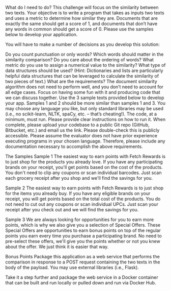 What do I need to do?
This challenge will focus on the similarity between two texts. Your objective is to write a program that takes as inputs two texts and uses a metric to determine how similar they are. Documents that are exactly the same should get a score of 1, and documents that don’t have any words in common should get a score of 0. Please use the samples below to develop your application.

You will have to make a number of decisions as you develop this solution:

Do you count punctuation or only words?
Which words should matter in the similarity comparison?
Do you care about the ordering of words?
What metric do you use to assign a numerical value to the similarity?
What type of data structures should be used? (Hint: Dictionaries and lists are particularly helpful data structures that can be leveraged to calculate the similarity of two pieces of text.)
What are the requirements?
The document similarity algorithm does not need to perform well, and you don’t need to account for all edge cases. Focus on having some fun with it and producing code that we can discuss together.
Use the 3 sample texts provided below to develop your app. Samples 1 and 2 should be more similar than samples 1 and 3.
You may choose any language you like, but only standard libraries may be used (i.e., no scikit-learn, NLTK, spaCy, etc. – that’s cheating!).
The code, at a minimum, must run. Please provide clear instructions on how to run it.
When complete, please upload your codebase to a public Git repo (GitHub, Bitbucket, etc.) and email us the link. Please double-check this is publicly accessible.
Please assume the evaluator does not have prior experience executing programs in your chosen language. Therefore, please include any documentation necessary to accomplish the above requirements.

The Samples
Sample 1
The easiest way to earn points with Fetch Rewards is to just shop for the products you already love. If you have any participating brands on your receipt, you'll get points based on the cost of the products. You don't need to clip any coupons or scan individual barcodes. Just scan each grocery receipt after you shop and we'll find the savings for you.

Sample 2
The easiest way to earn points with Fetch Rewards is to just shop for the items you already buy. If you have any eligible brands on your receipt, you will get points based on the total cost of the products. You do not need to cut out any coupons or scan individual UPCs. Just scan your receipt after you check out and we will find the savings for you.

Sample 3
We are always looking for opportunities for you to earn more points, which is why we also give you a selection of Special Offers. These Special Offers are opportunities to earn bonus points on top of the regular points you earn every time you purchase a participating brand. No need to pre-select these offers, we'll give you the points whether or not you knew about the offer. We just think it is easier that way.

Bonus Points
Package this application as a web service that performs the comparison in response to a POST request containing the two texts in the body of the payload. You may use external libraries (i.e., Flask).

Take it a step further and package the web service in a Docker container that can be built and run locally or pulled down and run via Docker Hub.